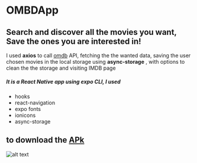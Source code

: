 # OMBDApp
## Search and discover all the movies you want, Save the ones you are interested in!

I used **axios** to call [omdb](http://www.omdbapi.com/) API, fetching the the wanted data, saving the user chosen movies in the local storage using **async-storage**
, with options to clean the the storage and visiting IMDB page 
 ##### It is a **React Native** app using expo CLI, I used 
 - hooks 
 - react-navigation 
 - expo fonts  
 - ionicons
 - async-storage
 
 ## to download the [APk](https://drive.google.com/drive/folders/1QkbD7vYDy4rF3_puDf0LKh5jGjYoS73T?usp=sharing)


![alt text](https://github.com/JooZef315/OMDBApp/blob/main/img1.jpg?raw=true)
